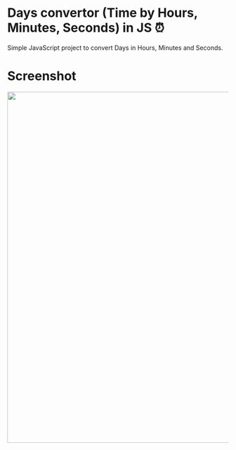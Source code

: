 # Days convertor (Time by Hours, Minutes, Seconds) in JS ⏰

Simple JavaScript project to convert Days in Hours, Minutes and Seconds.

# Screenshot

<img src="https://user-images.githubusercontent.com/98356784/226179178-e58b98c3-a6d7-44bb-8510-847fbf6ed2eb.jpg" width="800">
